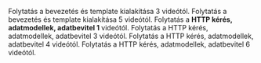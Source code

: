 ﻿Folytatás a bevezetés és template kialakítása 3 videótól.
Folytatás a bevezetés és template kialakítása 5 videótól.
Folytatás a **HTTP kérés, adatmodellek, adatbevitel 1** videótól.
Folytatás a HTTP kérés, adatmodellek, adatbevitel 3 videótól.
Folytatás a HTTP kérés, adatmodellek, adatbevitel 4 videótól.
Folytatás a HTTP kérés, adatmodellek, adatbevitel 6 videótól.
